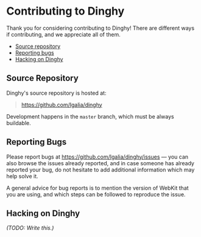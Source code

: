 Contributing to Dinghy
======================

Thank you for considering contributing to Dinghy! There are different ways if
contributing, and we appreciate all of them.

- [Source repository](#source-repository)
- [Reporting bugs](#reporting-bugs)
- [Hacking on Dinghy](#hacking-on-dinghy)


Source Repository
-----------------

Dinghy's source repository is hosted at:

> https://github.com/Igalia/dinghy

Development happens in the `master` branch, which must be always buildable.


Reporting Bugs
--------------

Please report bugs at https://github.com/Igalia/dinghy/issues — you can also
browse the issues already reported, and in case someone has already reported
your bug, do not hesitate to add additional information which may help solve
it.

A general advice for bug reports is to mention the version of WebKit that
you are using, and which steps can be followed to reproduce the issue.


Hacking on Dinghy
-----------------

*(TODO: Write this.)*


